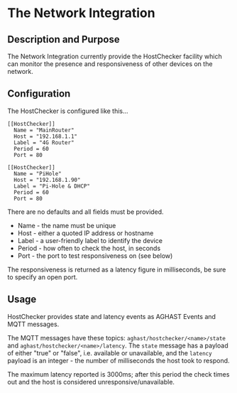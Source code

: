 # The Network Integration
## Description and Purpose
The Network Integration currently provide the HostChecker facility which can monitor the presence and responsiveness of other devices on the network.

## Configuration
The HostChecker is configured like this...
```
[[HostChecker]]
  Name = "MainRouter"
  Host = "192.168.1.1"
  Label = "4G Router"
  Period = 60
  Port = 80

[[HostChecker]]
  Name = "PiHole"
  Host = "192.168.1.90"
  Label = "Pi-Hole & DHCP"
  Period = 60
  Port = 80
  ```
There are no defaults and all fields must be provided.
 * Name - the name must be unique
 * Host - either a quoted IP address or hostname
 * Label - a user-friendly label to identify the device
 * Period - how often to check the host, in seconds
 * Port - the port to test responsiveness on (see below)

The responsiveness is returned as a latency figure in milliseconds, be sure to specify an open port.

## Usage
HostChecker provides state and latency events as AGHAST Events and MQTT messages.

The MQTT messages have these topics: `aghast/hostchecker/<name>/state` and `aghast/hostchecker/<name>/latency`.
The `state` message has a payload of either "true" or "false", i.e. available or unavailable, and the `latency` payload is 
an integer - the number of milliseconds the host took to respond. 

The maximum latency reported is 3000ms; after this period the check times out and the host is considered unresponsive/unavailable.

